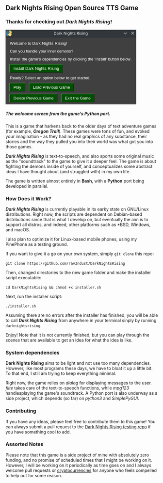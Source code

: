 ## Dark Nights Rising Open Source TTS Game

### Thanks for checking out **_Dark Nights Rising_!**

![Dark Nights Rising welcome screenshot](img/DarkNightsRisingWelcome.png)
##### The welcome screen from the game's Python port. 

This is a game that harkens back to the older days of text adventure games (for example, **_Oregon Trail_**). These games were tons of fun, and evoked your imagination - as they had no real graphics of any substance, their stories and the way they pulled you into their world was what got you into those games. 

**_Dark Nights Rising_** is text-to-speech, and also sports some original music as the "soundtrack" to the game to give it a deeper feel. The game is about fighting the demons inside of yourself, and conceptualizes some abstract ideas I have thought about (and struggled with) in my own life. 

The game is written almost entirely in **Bash**, with a **Python** port being developed in parallel. 

### How Does it Work? 

**_Dark Nights Rising_** is currently playable in its earky state on GNU/Linux distributions. Right now, the scripts are dependent on Debian-based distributions since that is what I develop on, but eventually the aim is to support all distros, and indeed, other platforms such as \*BSD, Windows, and macOS. 

I also plan to optimize it for Linux-based mobile phones, using my PinePhone as a testing ground. 

If you want to give it a go on your own system, simply ```git clone``` this repo: 

``` git clone https://github.com/rav3ndust/DarkNightsRising ```

Then, changed directories to the new game folder and make the installer script executable:  

``` cd DarkNightsRising && chmod +x installer.sh ``` 

Next, run the installer script: 

``` ./installer.sh ``` 

Assuming there are no errors after the installer has finished, you will be able to call **_Dark Nights Rising_** from anywhere in your terminal sinply by running ```darknightsrising```. 

Enjoy! Note that it is not currently finished, but you can play through the scenes that are available to get an idea for what the idea is like. 

### System dependencies 

**Dark Nights Rising** aims to be light and not use too many dependencies. However, like most programs these days, we have to bloat it up a little bit. To that end, I still am trying to keep everything minimal. 

Right now, the game relies on *dialog* for displaying messages to the user. *flite* takes care of the text-to-speech functions, while *mpg123* handlesplaying the game's soundtrack. A Python port is also underway as a side project, which depends (so far) on *python3* and *SimplePyGUI*. 

### Contributing

If you have any ideas, please feel free to contribute them to this game! You can always submit a pull request to the [Dark Nights Rising testing repo](https://github.com/rav3ndust/DarkNightsRising/tree/dev) if you have something cool to add. 

### Assorted Notes 

Please note that this game is a side project of mine with absolutely zero funding, and no promise of scheduled times that I might be working on it. However, I will be working on it periodically as time goes on and I always welcome pull requests or [cryptocurrencies](https://rav3ndust.xyz/contribute.html) for anyone who feels compelled to help out for some reason. 
